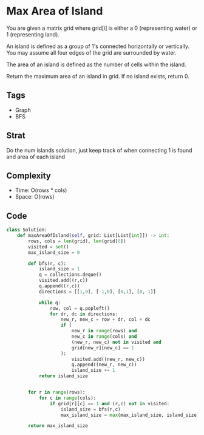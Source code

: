# Max Area of Island

You are given a matrix grid where grid[i] is either a 0 (representing water) or 1 (representing land).

An island is defined as a group of 1's connected horizontally or vertically. You may assume all four edges of the grid are surrounded by water.

The area of an island is defined as the number of cells within the island.

Return the maximum area of an island in grid. If no island exists, return 0.

## Tags
- Graph
- BFS

## Strat
Do the num islands solution, just keep track of when connecting 1 is found and area of each island

## Complexity

- Time: O(rows * cols)
- Space: O(rows)

## Code

```python
class Solution:
    def maxAreaOfIsland(self, grid: List[List[int]]) -> int:
        rows, cols = len(grid), len(grid[0])
        visited = set()
        max_island_size = 0

        def bfs(r, c):
            island_size = 1
            q = collections.deque()
            visited.add((r,c))
            q.append((r,c))
            directions = [[1,0], [-1,0], [0,1], [0,-1]]

            while q:
                row, col = q.popleft()
                for dr, dc in directions:
                    new_r, new_c = row + dr, col + dc
                    if (
                        new_r in range(rows) and
                        new_c in range(cols) and
                        (new_r, new_c) not in visited and
                        grid[new_r][new_c] == 1
                    ):
                        visited.add((new_r, new_c))
                        q.append((new_r, new_c))
                        island_size += 1
            return island_size


        for r in range(rows):
            for c in range(cols):
                if grid[r][c] == 1 and (r,c) not in visited:
                    island_size = bfs(r,c)
                    max_island_size = max(max_island_size, island_size)

        return max_island_size
```
